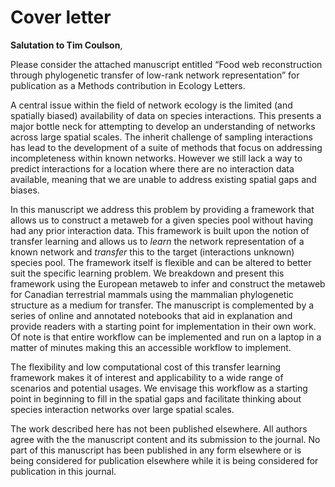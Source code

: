 # Cover letter

**Salutation to  Tim Coulson**,

Please consider the attached manuscript entitled “Food web reconstruction
through phylogenetic transfer of low-rank network representation” for
publication as a Methods contribution in Ecology Letters.

A central issue within the field of network ecology is the limited (and
spatially biased) availability of data on species interactions. This presents a
major bottle neck for attempting to develop an understanding of networks across
large spatial scales. The inherit challenge of sampling interactions has lead to
the development of a suite of methods that focus on addressing incompleteness
within known networks. However we still lack a way to predict interactions for a
location where there are no interaction data available, meaning that we are
unable to address existing spatial gaps and biases.

In this manuscript we address this problem by providing a framework that allows
us to construct a metaweb for a given species pool without having had any prior
interaction data. This framework is built upon the notion of transfer learning
and allows us to *learn* the network representation of a known network and
*transfer* this to the target (interactions unknown) species pool. The framework
itself is flexible and can be altered to better suit the specific learning
problem. We breakdown and present this framework using the European metaweb to
infer and construct the metaweb for Canadian terrestrial mammals using the
mammalian phylogenetic structure as a medium for transfer. The manuscript is
complemented by a series of online and annotated notebooks that aid in
explanation and provide readers with a starting point for implementation in
their own work. Of note is that entire workflow can be implemented and run on a
laptop in a matter of minutes making this an accessible workflow to implement.
<!-- or something like this -->

The flexibility and low computational cost of this transfer learning framework
makes it of interest and applicability to a wide range of scenarios and
potential usages. We envisage this workflow as a starting point in beginning to
fill in the spatial gaps and facilitate thinking about species interaction
networks over large spatial scales.

<!-- Additionally, the covering letter should include a clear statement of exactly
how the present manuscript is outstandingly novel relative to recent work by the
author or coauthors cited in the present submission. -->

<!--  Talk about how this is sort of a coming to head of things. Strydom et al. 2021
discusses *within* network methods. GVDRs RDPG/Backbone work lays the
groundwork. --->

The work described here has not been published elsewhere. All authors agree with
the the manuscript content and its submission to the journal. No part of this
manuscript has been published in any form elsewhere or is being considered for
publication elsewhere while it is being considered for publication in this
journal.
